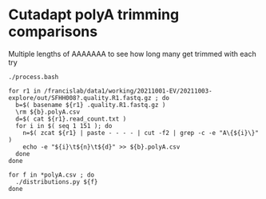 # Cutadapt polyA trimming comparisons



Multiple lengths of AAAAAAA to see how long many get trimmed with each try



```
./process.bash
```



```
for r1 in /francislab/data1/working/20211001-EV/20211003-explore/out/SFHH008?.quality.R1.fastq.gz ; do
  b=$( basename ${r1} .quality.R1.fastq.gz )
  \rm ${b}.polyA.csv
  d=$( cat ${r1}.read_count.txt )
  for i in $( seq 1 151 ); do
    n=$( zcat ${r1} | paste - - - - | cut -f2 | grep -c -e "A\{${i}\}" )
    echo -e "${i}\t${n}\t${d}" >> ${b}.polyA.csv
  done
done

for f in *polyA.csv ; do
  ./distributions.py ${f}
done
```



